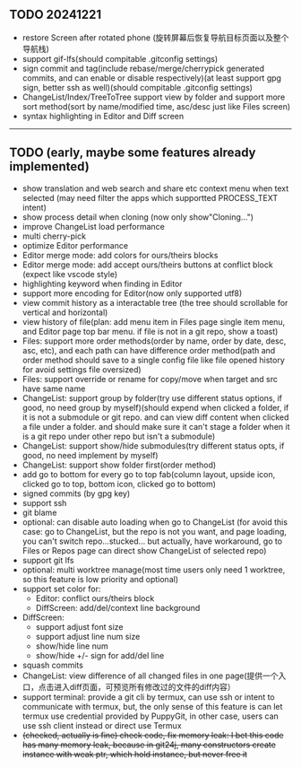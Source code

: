 ## TODO 20241221
- restore Screen after rotated phone (旋转屏幕后恢复导航目标页面以及整个导航栈)
- support gif-lfs(should compitable .gitconfig settings)
- sign commit and tag(include rebase/merge/cherrypick generated commits, and can enable or disable respectively)(at least support gpg sign, better ssh as well)(should compitable .gitconfig settings)
- ChangeList/Index/TreeToTree support view by folder and support more sort method(sort by name/modified time, asc/desc just like Files screen)
- syntax  highlighting in Editor and Diff screen


---


## TODO (early, maybe some features already implemented)
- show translation and web search and share etc context menu when text selected (may need filter the apps which supportted PROCESS_TEXT intent)
- show process detail when cloning (now only show"Cloning...")
- improve ChangeList load performance
- multi cherry-pick
- optimize Editor performance
- Editor merge mode: add colors for ours/theirs blocks
- Editor merge mode: add accept ours/theirs buttons at conflict block (expect like vscode style)
- highlighting keyword when finding in Editor
- support more encoding for Editor(now only supported utf8)
- view commit history as a interactable tree (the tree should scrollable for vertical and horizontal)
- view history of file(plan: add menu item in Files page single item menu, and Editor page top bar menu. if file is not in a git repo, show a toast)
- Files: support more order methods(order by name, order by date, desc, asc, etc), and each path can have difference order method(path and order method should save to a single config file like file opened history for avoid settings file oversized)
- Files: support override or rename for copy/move when target and src have same name
- ChangeList: support group by folder(try use different status options, if good, no need group by myself)(should expend when clicked a folder, if it is not a submodule or git repo. and can view diff content when clicked a file under a folder. and should make sure it can't stage a folder when it is a git repo under other repo but isn't a submodule)
- ChangeList: support show/hide submodules(try different status opts, if good, no need implement by myself)
- ChangeList: support show folder first(order method)
- add go to bottom for every go to top fab(column layout, upside icon, clicked go to top, bottom icon, clicked go to bottom)
- signed commits (by gpg key)
- support ssh
- git blame
- optional: can disable auto loading when go to ChangeList (for avoid this case: go to ChangeList, but the repo is not you want, and page loading, you can't switch repo...stucked... but actually, have workaround, go to Files or Repos page can direct show ChangeList of selected repo)
- support git lfs
- optional: multi worktree manage(most time users only need 1 worktree, so this feature is low priority and optional)
- support set color for:
  - Editor: conflict ours/theirs block
  - DiffScreen: add/del/context line background
- DiffScreen:
  - support adjust font size
  - support adjust line num size
  - show/hide line num
  - show/hide +/- sign for add/del line
- squash commits
- ChangeList: view difference of all changed files in one page(提供一个入口，点击进入diff页面，可预览所有修改过的文件的diff内容）
- support terminal: provide a git cli by termux, can use ssh or intent to communicate with termux, but, the only sense of this feature is can let termux use credential provided by PuppyGit, in other case, users can use ssh client instead or direct use Termux
- <del> (checked, actually is fine) check code, fix memory leak: I bet this code has many memory leak, because in git24j, many constructors create instance with weak ptr, which hold instance, but never free it </del>
